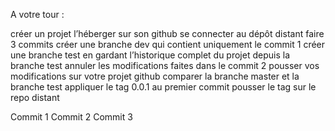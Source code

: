 A votre tour : 

créer un projet 
l’héberger sur son github
se connecter au dépôt distant
faire 3 commits
créer une branche dev qui contient uniquement le commit 1
créer une branche test en gardant l’historique complet du projet
depuis la branche test annuler les modifications faites dans le commit 2
pousser vos modifications sur votre projet github
comparer la branche master et la branche test
appliquer le tag 0.0.1 au premier commit
pousser le tag sur le repo distant

Commit 1
Commit 2
Commit 3